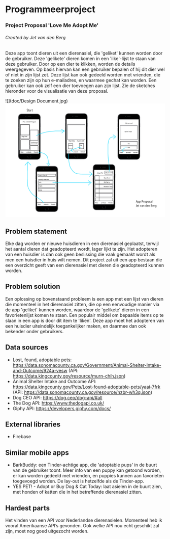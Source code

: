 # Programmeerproject

### Project Proposal 'Love Me Adopt Me'
###### Created by Jet van den Berg

Deze app toont dieren uit een dierenasiel, die 'geliket' kunnen worden door de gebruiker. Deze 'gelikete' dieren komen in een 'like'-lijst te staan van deze gebruiker. Door op een dier te klikken, worden de details weergegeven. Op basis hiervan kan een gebruiker bepalen of hij dit dier wel of niet in zijn lijst zet. Deze lijst kan ook gedeeld worden met vrienden, die te zoeken zijn op hun e-mailadres, en waarmee gechat kan worden. Een gebruiker kan ook zelf een dier toevoegen aan zijn lijst. Zie de sketches hieronder voor de visualisatie van deze proposal.

![](doc/Design Document.jpg)
![](doc/App-Proposal.jpg)

## Problem statement

Elke dag worden er nieuwe huisdieren in een dierenasiel geplaatst, terwijl het aantal dieren dat geadopteerd wordt, lager lijkt te zijn. Het adopteren van een huisdier is dan ook geen beslissing die vaak gemaakt wordt als men een huisdier in huis wilt nemen. Dit project zal uit een app bestaan die een overzicht geeft van een dierenasiel met dieren die geadopteerd kunnen worden.

## Problem solution

Een oplossing op bovenstaand probleem is een app met een lijst van dieren die momenteel in het dierenasiel zitten, die op een eenvoudige manier via de app 'geliket' kunnen worden, waardoor de 'gelikete' dieren in een favorietenlijst komen te staan. Een populair middel om bepaalde items op te slaan in een app is door dit item te 'liken'. Deze app moet het adopteren van een huisdier uiteindelijk toegankelijker maken, en daarmee dan ook bekender onder gebruikers.

## Data sources
* Lost, found, adoptable pets: https://data.sonomacounty.ca.gov/Government/Animal-Shelter-Intake-and-Outcome/924a-vesw (API: https://data.kingcounty.gov/resource/murn-chih.json)
* Animal Shelter Intake and Outcome API: https://data.kingcounty.gov/Pets/Lost-found-adoptable-pets/yaai-7frk (API: https://data.sonomacounty.ca.gov/resource/nzbr-wh3q.json)
* Dog CEO API: https://dog.ceo/dog-api/#all
* The Dog API: https://www.thedogapi.co.uk/
* Giphy API: https://developers.giphy.com/docs/

## External libraries
* Firebase

## Similar mobile apps
* BarkBuddy: een Tinder-achtige app, die 'adoptable pups' in de buurt van de gebruiker toont. Meer info van een puppy kan getoond worden, er kan worden gedeeld met vrienden, en puppies kunnen aan favorieten toegevoegd worden. De lay-out is hetzelfde als de Tinder-app.
* YES PET! - Adopt or Buy Dog & Cat Today: laat asielen in de buurt zien, met honden of katten die in het betreffende dierenasiel zitten.

## Hardest parts
Het vinden van een API voor Nederlandse dierenasielen. Momenteel heb ik vooral Amerikaanse API’s gevonden. Ook welke API nou echt geschikt zal zijn, moet nog goed uitgezocht worden.
